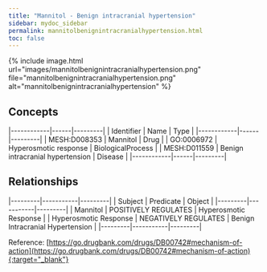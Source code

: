 ```yaml
---
title: "Mannitol - Benign intracranial hypertension"
sidebar: mydoc_sidebar
permalink: mannitolbenignintracranialhypertension.html
toc: false 
---
```


{% include image.html url="images/mannitolbenignintracranialhypertension.png" file="mannitolbenignintracranialhypertension.png" alt="mannitolbenignintracranialhypertension" %}

## Concepts

|------------|------|---------|
| Identifier | Name | Type    |
|------------|------|---------|
| MESH:D008353 | Mannitol | Drug |
| GO:0006972 | Hyperosmotic response | BiologicalProcess |
| MESH:D011559 | Benign intracranial hypertension | Disease |
|------------|------|---------|

## Relationships

|---------|-----------|---------|
| Subject | Predicate | Object  |
|---------|-----------|---------|
| Mannitol | POSITIVELY REGULATES | Hyperosmotic Response |
| Hyperosmotic Response | NEGATIVELY REGULATES | Benign Intracranial Hypertension |
|---------|-----------|---------|

Reference: [https://go.drugbank.com/drugs/DB00742#mechanism-of-action](https://go.drugbank.com/drugs/DB00742#mechanism-of-action){:target="_blank"}